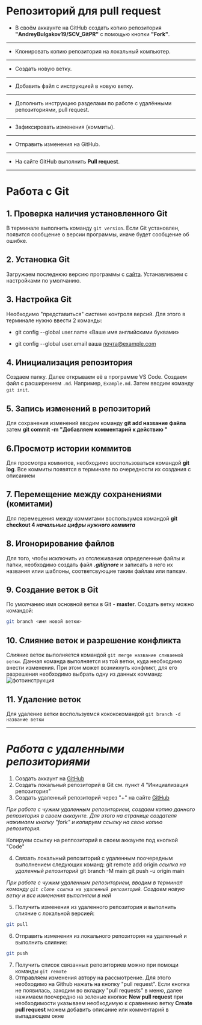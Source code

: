 # Репозиторий для **pull request**
* В своём аккаунте на GitHub создать копию репозитория **"AndreyBulgakov19/SCV_GitPR"** с помощью кнопки **"Fork"**.
---
* Клонировать копию репозитория на локальный компьютер.
---
* Создать новую ветку.
---
* Добавить файл с инструкцией в новую ветку.
---
* Дополнить инструкцию разделами по работе с удалёнными репозиториями, pull request.
---
* Зафиксировать изменения (коммиты).
---
* Отправить изменения на GitHub.
---
* На сайте GitHub выполнить **Pull request**.
---
# Работа с Git
## 1. Проверка наличия установленного Git
В терминале выполнить команду `git version`. Если Git установлен, появится сообщение о версии программы, иначе будет сообщение об ошибке.

## 2. Установка Git
Загружаем последнюю версию программы с [сайта](http://git-scm.com/downloads).
Устанавливаем с настройками по умолчанию.

## 3. Настройка Git
Необходимо "представиться" системе контроля версий. Для этого в терминале нужно ввести 2 команды:
* git config --global user.name «Ваше имя английскими буквами»

* git config --global user.email ваша почта@example.com

## 4. Инициализация репозитория
Создаем папку. Далее открываем её в программе VS Code. Создаем файл с расширением `.md`. 
Например, `Example.md`.
Затем вводим команду `git init`.
## 5. Запись изменений в репозиторий
Для сохранения изменений вводим команду **git add название файла**  затем **git commit -m "Добавляем комментарий к действию "**
## 6.Просмотр истории коммитов
Для просмотра коммитов, необходимо воспользоваться командой **git log**. Все коммиты появятся в терминале по очередности их создания с описанием
## 7. Перемещение между сохранениями (комитами)
Для перемещения между коммитами воспользумся командой __git checkout 4 *начальные цифры нужного коммита*__
## 8. Игонорирование файлов 
Для того, чтобы исключить из отслеживания определенные файлы и папки, необходимо создать файл ***.gitignore*** и записать в него их названия илии шаблоны, соответсвующие таким файлам или папкам.
## 9. Создание веток в Git
По умолчанию имя основной ветки в Git - **master**.
Создать ветку можно командой: 
``` bash
git branch <имя новой ветки>
```
## 10. Слияние веток и разрешение конфликта 
Слияние веток выполняется командой `git merge название сливаемой ветки`.
Данная команда выполняется из той ветки, куда необходимо внести изменения.
При этом может возникнуть конфликт, для его разрешения необходимо выбрать одну из данных комманд:
![фотоинструкция](Screenshot_1.png)
## 11. Удаление веток
Для удаление ветки воспользуемся кокококомандой `git branch -d название ветки`



---
# ***Работа с удаленными репозиториями***

1. Создать аккаунт на [GitHub](https://github.com/)
2. Создать локальный репозиторий в Git см. пункт 4 "Инициализация репозитория"
3. Создать удаленный репозиторий через "+" на сайте [GitHub](https://github.com/)

*При работе с чужим удаленным репозиторием, создаем копию данного репозитория в своем аккаунте. Для этого на странице создателя  нажимаем кнопку "fork" и копируем ссылку на свою копию репозитория.*

Копируем ссылку на реппозиторий в своем аккаунте под кнопкой "Code"

4. Связать локальный репозиторий с удаленным поочередным выполнением следующих команд:
git remote add origin *ссылка на удаленный репозиторий*
git branch -M main
git push -u origin main

 *При работе с чужим удаленным репозиторием, вводим в терминал команду `git clone ссылка на удаленный репозиторий`. Создаем новую ветку и все изменения выполняем в ней*
 
5. Получить изменения из удаленного репозитория и выполнить слияние с локальной версией:
```bash
git pull
```
6. Отправить изменения из локального репозитория на удаленный и выполнить слияние:
```bash
git push
```
7. Получить список связанных репозиториев можно при помощи команды `git remote`
8. Отправляем изменения автору на рассмотрение. Для этого необходимо на Github нажать на кнопку "pull request".
Если кнопка не появилась, заходим во вкладку "pull requests" в меню, далее нажимаем поочередно на зеленые кнопки:
**New pull request** при необходимости указываем необходимую к сравнению ветку
**Create pull request** можем добавить описание или комментарий в выпадающем окне


